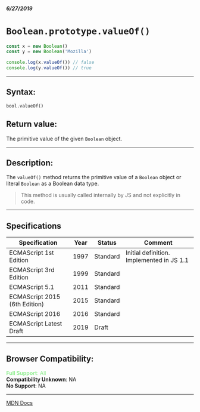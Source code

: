##### 6/27/2019
# `Boolean.prototype.valueOf()`

```js
const x = new Boolean()
const y = new Boolean('Mozilla')

console.log(x.valueOf()) // false
console.log(y.valueOf()) // true
```

---

## Syntax:
`bool.valueOf()`

## Return value:
The primitive value of the given `Boolean` object.

---

## Description:
The `valueOf()` method returns the primitive value of a `Boolean` object or literal `Boolean` as a Boolean data type.

  > This method is usually called internally by JS and not explicitly in code.

---

## Specifications
| Specification | Year | Status | Comment |
|---|---|---|---|
| ECMAScript 1st Edition | 1997 | Standard | Initial definition. Implemented in JS 1.1 |
| ECMAScript 3rd Edition | 1999 | Standard |  |
| ECMAScript 5.1 | 2011 | Standard |  |
| ECMAScript 2015 (6th Edition) | 2015 | Standard |  |
| ECMAScript 2016 | 2016 | Standard |  |
| ECMAScript Latest Draft | 2019 | Draft |  |

---

## Browser Compatibility:
<span style="color: lightgreen">**Full Support**: All</span>  
**Compatibility Unknown**: NA  
**No Support**: NA

---

[MDN Docs](https://developer.mozilla.org/en-US/docs/Web/JavaScript/Reference/Global_Objects/Boolean/valueOf)